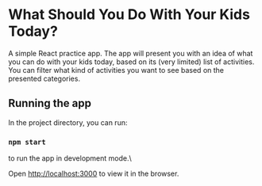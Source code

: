 # What Should You Do With Your Kids Today?

A simple React practice app. The app will present you with an idea of what you can do with your kids today, based on its (very limited) list of activities. You can filter what kind of activities you want to see based on the presented categories.

## Running the app

In the project directory, you can run:

### `npm start`

to run the app in development mode.\

Open [http://localhost:3000](http://localhost:3000) to view it in the browser.
